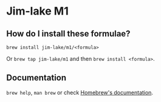 # Jim-lake M1

## How do I install these formulae?
`brew install jim-lake/m1/<formula>`

Or `brew tap jim-lake/m1` and then `brew install <formula>`.

## Documentation
`brew help`, `man brew` or check [Homebrew's documentation](https://docs.brew.sh).
